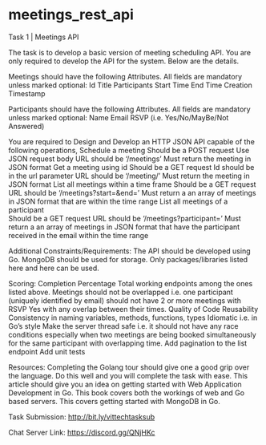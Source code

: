 # meetings_rest_api
Task 1 | Meetings API

The task is to develop a basic version of meeting scheduling API. You are only required to develop the API for the system. Below are the details.

Meetings should have the following Attributes. All fields are mandatory unless marked optional:
Id
Title
Participants
Start Time
End Time
Creation Timestamp

Participants should have the following Attributes. All fields are mandatory unless marked optional:
Name
Email
RSVP (i.e. Yes/No/MayBe/Not Answered)

You are required to Design and Develop an HTTP JSON API capable of the following operations,
  Schedule a meeting
    Should be a POST request
    Use JSON request body
    URL should be ‘/meetings’
Must return the meeting in JSON format
  Get a meeting using id
    Should be a GET request
    Id should be in the url parameter
    URL should be ‘/meeting/<id here>’
    Must return the meeting in JSON format
  List all meetings within a time frame
     Should be a GET request
    URL should be ‘/meetings?start=<start time here>&end=<end time here>’
    Must return a an array of meetings in JSON format that are within the time range
  List all meetings of a participant  
    Should be a GET request
    URL should be ‘/meetings?participant=<email id>’
    Must return a an array of meetings in JSON format that have the participant received in the email within the time range






Additional Constraints/Requirements:
  The API should be developed using Go.
  MongoDB should be used for storage.
  Only packages/libraries listed here and here can be used.

Scoring:
  Completion Percentage
  Total working endpoints among the ones listed above.
  Meetings should not be overlapped i.e. one participant (uniquely identified by email) should not have 2 or more meetings with RSVP Yes with any overlap between their times.
Quality of Code
  Reusability
  Consistency in naming variables, methods, functions, types
Idiomatic i.e. in Go’s style
Make the server thread safe i.e. it should not have any race conditions especially when two meetings are being booked simultaneously for the same participant with overlapping time.
Add pagination to the list endpoint
Add unit tests

Resources:
Completing the Golang tour should give one a good grip over the language. Do this well and you will complete the task with ease.
This article should give you an idea on getting started with Web Application Development in Go.
This book covers both the workings of web and Go based servers.
This covers getting started with MongoDB in Go.


Task Submission: http://bit.ly/vittechtasksub

Chat Server Link: https://discord.gg/QNjHKc
